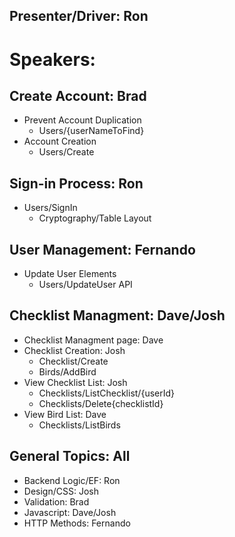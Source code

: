 ## Presenter/Driver: Ron

# Speakers:
## Create Account: Brad
- Prevent Account Duplication
    - Users/{userNameToFind}
- Account Creation
    - Users/Create
## Sign-in Process: Ron
- Users/SignIn
    - Cryptography/Table Layout
## User Management: Fernando
- Update User Elements
    - Users/UpdateUser API
## Checklist Managment: Dave/Josh
- Checklist Managment page: Dave
- Checklist Creation: Josh
    - Checklist/Create
    - Birds/AddBird
- View Checklist List: Josh
    - Checklists/ListChecklist/{userId}
    - Checklists/Delete{checklistId}
- View Bird List: Dave
    - Checklists/ListBirds
## General Topics: All
- Backend Logic/EF: Ron
- Design/CSS: Josh
- Validation: Brad
- Javascript: Dave/Josh
- HTTP Methods: Fernando